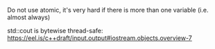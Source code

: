 Do not use atomic, it's very hard if there is more than one variable (i.e. almost always)

std::cout is bytewise thread-safe: https://eel.is/c++draft/input.output#iostream.objects.overview-7
